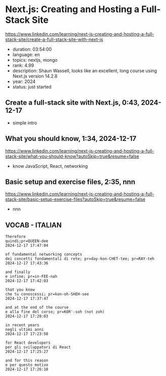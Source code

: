 # Next.js: Creating and Hosting a Full-Stack Site

https://www.linkedin.com/learning/next-js-creating-and-hosting-a-full-stack-site/create-a-full-stack-site-with-next-js

- duration: 03:54:00
- language: en
- topics: nextjs, mongo
- rank: 4.99
- description: Shaun Wassell, looks like an excellent, long course using Next.js version 14.2.8
- year: 2024
- status: just started

## Create a full-stack site with Next.js, 0:43, 2024-12-17

- simple intro

## What you should know, 1:34, 2024-12-17

https://www.linkedin.com/learning/next-js-creating-and-hosting-a-full-stack-site/what-you-should-know?autoSkip=true&resume=false

- know JavaScript, React, networking

## Basic setup and exercise files, 2:35, nnn

https://www.linkedin.com/learning/next-js-creating-and-hosting-a-full-stack-site/basic-setup-exercise-files?autoSkip=true&resume=false

- nnn

## VOCAB - ITALIAN

```
Therefore
quindi;pr=QUEEN-dee
2024-12-17 17:47:04

of fundamental networking concepts
dei concetti fondamentali di rete; pr=day-kon-CHET-tee; pr=RAY-teh
2024-12-17 17:43:36

and finally
e infine; pr=in-FEE-nah
2024-12-17 17:42:03

that you knew
che tu conoscessi; pr=kon-oh-SHEH-see
2024-12-17 17:37:47

and at the end of the course
e alla fine del corso; pr=KOR'-soh (not zoh)
2024-12-17 17:28:03

in recent years
negli ultimi anni
2024-12-17 17:23:50

for React developers
per gli sviluppatori di React
2024-12-17 17:25:27

and for this reason
e per questo motivo
2024-12-17 17:26:10




```
